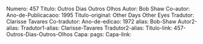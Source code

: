 Numero: 457
Titulo: Outros Dias Outros Olhos
Autor: Bob Shaw
Co-autor: 
Ano-de-Publicacaoo: 1995
Titulo-original: Other Days Other Eyes
Tradutor: Clarisse Tavares
Co-tradutor: 
Ano-de-edicao: 1972
alias: Bob-Shaw
Autor2-alias: 
Tradutor1-alias: Clarisse-Tavares
Tradutor2-alias: 
Titulo-link: 457-Outros-Dias-Outros-Olhos
Capa: 
pags: 
Capa-link: